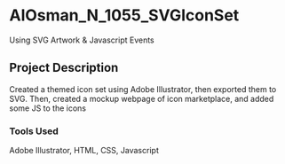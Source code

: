 # AlOsman_N_1055_SVGIconSet
Using SVG Artwork &amp; Javascript Events

## Project Description
Created a themed icon set using Adobe Illustrator, then exported them to SVG. Then, created a mockup webpage of icon marketplace, and added some JS to the icons


### Tools Used
Adobe Illustrator, HTML, CSS, Javascript
